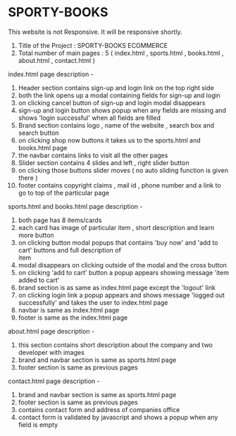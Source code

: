 # SPORTY-BOOKS

This website is not Responsive. It will be responsive shortly.

1) Title of the Project : SPORTY-BOOKS ECOMMERCE
2) Total number of main pages : 5 ( index.html , sports.html , books.html , about.html , contact.html )



index.html page description - 

  1) Header section contains sign-up and login link on the top right side
  2) both the link opens up a modal containing fields for sign-up and login
  3) on clicking cancel button of sign-up and login modal disappears
  4) sign-up and login button shows popup when any fields are missing and shows 'login successful' when all 
     fields are filled 
  5) Brand section contains logo , name of the website , search box and search button
  6) on clicking shop now buttons it takes us to the sports.html and books.html page
  7) the navbar contains links to visit all the other pages 
  8) Slider section contains 4 slides and left , right slider button 
  9) on clicking those buttons slider moves ( no auto sliding function is given there )
  10) footer contains copyright claims , mail id , phone number and a link to go to top of the particular page



sports.html and books.html page description - 

  1) both page has 8 items/cards
  2) each card has image of particular item , short description and learn more button
  3) on clicking button modal popups that contains 'buy now' and 'add to cart' buttons and full description of   
     item
  4) modal disappears on clicking outside of the modal and the cross button
  5) on clicking 'add to cart' button a popup appears showing message 'item added to cart'
  6) brand section is as same as index.html page except the 'logout' link
  7) on clicking login link a popup appears and shows message 'logged out successfully' and takes the user to 
     index.html page
  8) navbar is same as index.html page
  9) footer is same as the index.html page



about.html page description - 
  
  1) this section contains short description about the company and two developer with images
  2) brand and navbar section is same as sports.html page
  3) footer section is same as previous pages



contact.html page description - 

  1) brand and navbar section is same as sports.html page
  2) footer section is same as previous pages
  3) contains contact form and address of companies office
  4) contact form is validated by javascript and shows a popup when any field is empty

